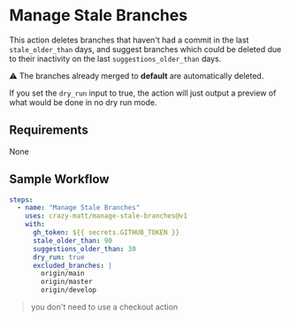 # Manage Stale Branches

This action deletes branches that haven't had a commit in the last `stale_older_than` days, and suggest branches which could be deleted due to their inactivity on the last `suggestions_older_than` days.

⚠️ The branches already merged to **default** are automatically deleted.

If you set the `dry_run` input to true, the action will just output a preview of what would be done in no dry run mode.

## Requirements

None

## Sample Workflow

```yaml
steps:
  - name: "Manage Stale Branches"
    uses: crazy-matt/manage-stale-branches@v1
    with:
      gh_token: ${{ secrets.GITHUB_TOKEN }}
      stale_older_than: 90
      suggestions_older_than: 30
      dry_run: true
      excluded_branches: |
        origin/main
        origin/master
        origin/develop
```

> you don't need to use a checkout action

<!-- action-docs-inputs -->

<!-- action-docs-outputs -->
